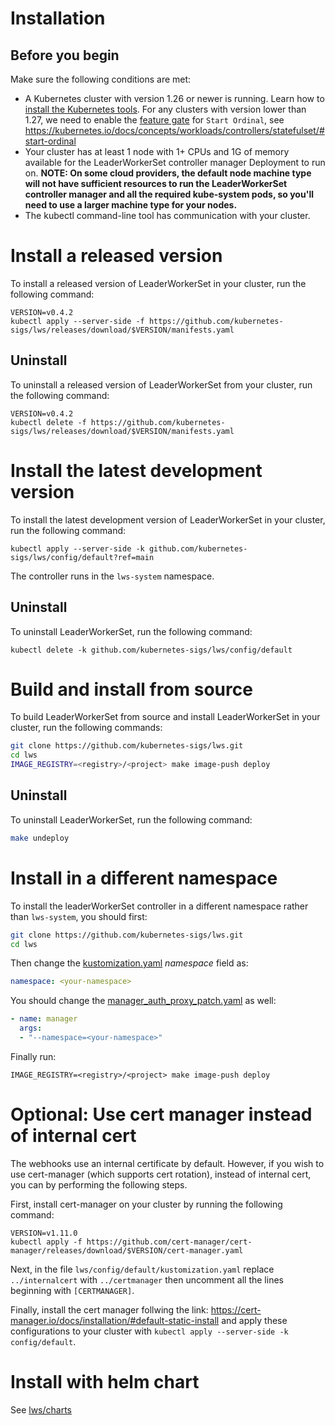 # Installation

## Before you begin

Make sure the following conditions are met:

- A Kubernetes cluster with version 1.26 or newer is running. Learn how to [install the Kubernetes tools](https://kubernetes.io/docs/tasks/tools/). For any clusters with version lower than 1.27, we need to enable the [feature gate][feature_gate] for `Start Ordinal`, see https://kubernetes.io/docs/concepts/workloads/controllers/statefulset/#start-ordinal
- Your cluster has at least 1 node with 1+ CPUs and 1G of memory available for the LeaderWorkerSet controller manager Deployment to run on. **NOTE: On some cloud providers, the default node machine type will not have sufficient resources to run the LeaderWorkerSet controller manager and all the required kube-system pods, so you'll need to use a larger
machine type for your nodes.**
- The kubectl command-line tool has communication with your cluster.

[feature_gate]: https://kubernetes.io/docs/reference/command-line-tools-reference/feature-gates/

# Install a released version

To install a released version of LeaderWorkerSet in your cluster, run the following command:

```shell
VERSION=v0.4.2
kubectl apply --server-side -f https://github.com/kubernetes-sigs/lws/releases/download/$VERSION/manifests.yaml
```

## Uninstall

To uninstall a released version of LeaderWorkerSet from your cluster, run the following command:

```shell
VERSION=v0.4.2
kubectl delete -f https://github.com/kubernetes-sigs/lws/releases/download/$VERSION/manifests.yaml
```

# Install the latest development version

To install the latest development version of LeaderWorkerSet in your cluster, run the
following command:

```shell
kubectl apply --server-side -k github.com/kubernetes-sigs/lws/config/default?ref=main
```

The controller runs in the `lws-system` namespace.

## Uninstall

To uninstall LeaderWorkerSet, run the following command:

```shell
kubectl delete -k github.com/kubernetes-sigs/lws/config/default
```

# Build and install from source

To build LeaderWorkerSet from source and install LeaderWorkerSet in your cluster, run the following
commands:

```sh
git clone https://github.com/kubernetes-sigs/lws.git
cd lws
IMAGE_REGISTRY=<registry>/<project> make image-push deploy
```

## Uninstall

To uninstall LeaderWorkerSet, run the following command:

```sh
make undeploy
```

# Install in a different namespace

To install the leaderWorkerSet controller in a different namespace rather than `lws-system`, you should first:

```sh
git clone https://github.com/kubernetes-sigs/lws.git
cd lws
```

Then change the [kustomization.yaml](../../config/default/kustomization.yaml) _namespace_ field as:

```yaml
namespace: <your-namespace>
```

You should change the [manager_auth_proxy_patch.yaml](../../config/default/manager_auth_proxy_patch.yaml) as well:

```yaml
- name: manager
  args:
  - "--namespace=<your-namespace>"
```

Finally run:

```
IMAGE_REGISTRY=<registry>/<project> make image-push deploy
```


# Optional: Use cert manager instead of internal cert
The webhooks use an internal certificate by default. However, if you wish to use cert-manager (which
supports cert rotation), instead of internal cert, you can by performing the following steps.

First, install cert-manager on your cluster by running the following command:

```shell
VERSION=v1.11.0
kubectl apply -f https://github.com/cert-manager/cert-manager/releases/download/$VERSION/cert-manager.yaml
```

Next, in the file ``lws/config/default/kustomization.yaml`` replace ``../internalcert`` with
``../certmanager`` then uncomment all the lines beginning with ``[CERTMANAGER]``.

Finally, install the cert manager follwing the link: https://cert-manager.io/docs/installation/#default-static-install
and apply these configurations to your cluster with ``kubectl apply --server-side -k config/default``.

# Install with helm chart
See [lws/charts](../../charts/lws/README.md)